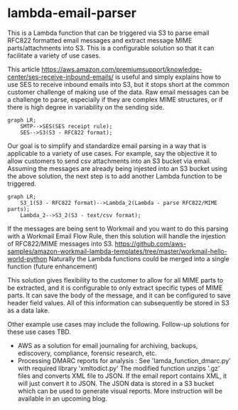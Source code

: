 # lambda-email-parser

This is a Lambda function that can be triggered via S3 to parse email RFC822 formatted email messages and extract message MIME parts/attachments into S3. This is a configurable solution so that it can facilitate a variety of use cases.

This article https://aws.amazon.com/premiumsupport/knowledge-center/ses-receive-inbound-emails/ is useful and simply explains how to use SES to receive inbound emails into S3, but it stops short at the common customer challenge of making use of the data. Raw email messages can be a challenge to parse, especially if they are complex MIME structures, or if there is high degree in variability on the sending side. 

```mermaid
graph LR;
    SMTP-->SES(SES receipt rule);
    SES-->S3(S3 - RFC822 format);
```

Our goal is to simplify and standardize email parsing in a way that is applicable to a variety of use cases. For example, say the objective it to allow customers to send csv attachments into an S3 bucket via email. Assuming the messages are already being injested into an S3 bucket using the above solution, the next step is to add another Lambda function to be triggered.

```mermaid
graph LR;
    S3_1(S3 - RFC822 format)-->Lambda_2(Lambda - parse RFC822/MIME parts);
    Lambda_2-->S3_2(S3 - text/csv format);
```

If the messages are being sent to Workmail and you want to do this parsing with a Workmail Email Flow Rule, then this solution will handle the injestion of RFC822/MIME messages into S3. https://github.com/aws-samples/amazon-workmail-lambda-templates/tree/master/workmail-hello-world-python  Naturally the Lambda functions could be merged into a single function (future enhancement)

This solution gives flexibility to the customer to allow for all MIME parts to be extracted, and it is configurable to only extract specific types of MIME parts. It can save the body of the message, and it can be configured to save header field values. All of this information can subsequently be stored in S3 as a data lake.

Other example use cases may include the following. Follow-up solutions for these use cases TBD.
- AWS as a solution for email journaling for archiving, backups, ediscovery, compliance, forensic research, etc. 
- Processing DMARC reports for analysis : See 'lamda_function_dmarc.py' with required library 'xmltodict.py' The modified function unzips '.gz' files and converts XML file to JSON.  If the email report contains XML, it will just convert it to JSON. The JSON data is stored in a S3 bucket which can be used to generate visual reports. More instruction will be available in an upcoming blog.

